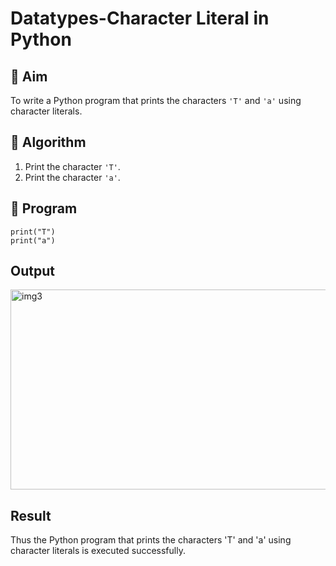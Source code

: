 # Datatypes-Character Literal in Python

## 🎯 Aim
To write a Python program that prints the characters `'T'` and `'a'` using character literals.

## 🧠 Algorithm
1. Print the character `'T'`.
2. Print the character `'a'`.

## 🧾 Program
```
print("T")
print("a")
```
## Output

<img width="585" height="320" alt="img3" src="https://github.com/user-attachments/assets/56353c40-6ca1-4d56-9240-c8b1ddbbd9eb" />

## Result
Thus the Python program that prints the characters 'T' and 'a' using character literals is executed successfully. 
